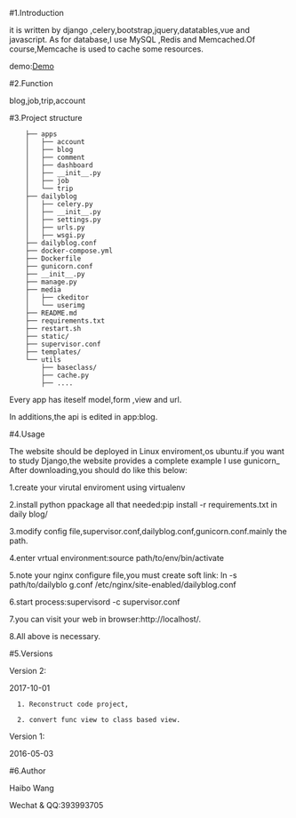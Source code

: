 
#1.Introduction

it is written by django ,celery,bootstrap,jquery,datatables,vue and javascript.
As for database,I use MySQL ,Redis and Memcached.Of course,Memcache is used to cache some resources.



demo:<a href="http://hbnnforever.cn">Demo</a>


#2.Function

blog,job,trip,account

#3.Project structure


        ├── apps
        │   ├── account
        │   ├── blog
        │   ├── comment
        │   ├── dashboard
        │   ├── __init__.py
        │   ├── job
        │   └── trip
        ├── dailyblog
        │   ├── celery.py
        │   ├── __init__.py
        │   ├── settings.py
        │   ├── urls.py
        │   ├── wsgi.py
        ├── dailyblog.conf
        ├── docker-compose.yml
        ├── Dockerfile
        ├── gunicorn.conf
        ├── __init__.py
        ├── manage.py
        ├── media
        │   ├── ckeditor
        │   └── userimg
        ├── README.md
        ├── requirements.txt
        ├── restart.sh
        ├── static/
        ├── supervisor.conf
        ├── templates/
        └── utils
            ├── baseclass/
            ├── cache.py
            ├── ....


Every app has iteself model,form ,view and url.

In additions,the api is edited in app:blog.


#4.Usage

The website should be deployed in Linux enviroment,os ubuntu.if you want to study
Django,the website provides a complete example
I use gunicorn_                        
After downloading,you should do like this below:

1.create your virutal enviroment using virtualenv

2.install python ppackage all that needed:pip install -r requirements.txt in daily    blog/

 3.modify config file,supervisor.conf,dailyblog.conf,gunicorn.conf.mainly the path.

 4.enter vrtual environment:source path/to/env/bin/activate

5.note your nginx configure file,you must create soft link: ln -s path/to/dailyblo    g.conf /etc/nginx/site-enabled/dailyblog.conf

6.start process:supervisord -c supervisor.conf

7.you can visit your web in browser:http://localhost/.

8.All above is necessary.



#5.Versions

 Version 2:

  2017-10-01

      1. Reconstruct code project,

      2. convert func view to class based view.


 Version 1:

   2016-05-03

      

#6.Author

Haibo Wang

Wechat & QQ:393993705